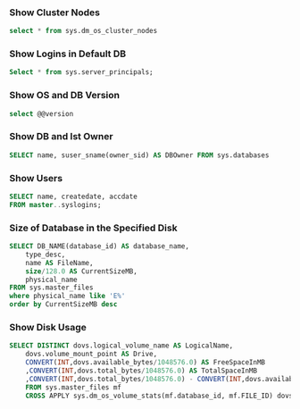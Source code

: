 ### Show Cluster Nodes

~~~sql
select * from sys.dm_os_cluster_nodes
~~~

### Show Logins in Default DB

~~~sql
Select * from sys.server_principals;
~~~

### Show OS and DB Version

~~~sql
select @@version
~~~

### Show DB and Ist Owner

~~~sql
SELECT name, suser_sname(owner_sid) AS DBOwner FROM sys.databases
~~~

### Show Users

~~~sql
SELECT name, createdate, accdate
FROM master..syslogins;
~~~

### Size of Database in the Specified Disk

~~~sql
SELECT DB_NAME(database_id) AS database_name, 
    type_desc, 
    name AS FileName, 
    size/128.0 AS CurrentSizeMB,
    physical_name
FROM sys.master_files
where physical_name like 'E%'
order by CurrentSizeMB desc
~~~

### Show Disk Usage

~~~sql
SELECT DISTINCT dovs.logical_volume_name AS LogicalName,
	dovs.volume_mount_point AS Drive,
	CONVERT(INT,dovs.available_bytes/1048576.0) AS FreeSpaceInMB
	,CONVERT(INT,dovs.total_bytes/1048576.0) AS TotalSpaceInMB
	,CONVERT(INT,dovs.total_bytes/1048576.0) - CONVERT(INT,dovs.available_bytes/1048576.0) AS UsedSpaceInMB
	FROM sys.master_files mf
	CROSS APPLY sys.dm_os_volume_stats(mf.database_id, mf.FILE_ID) dovs
~~~